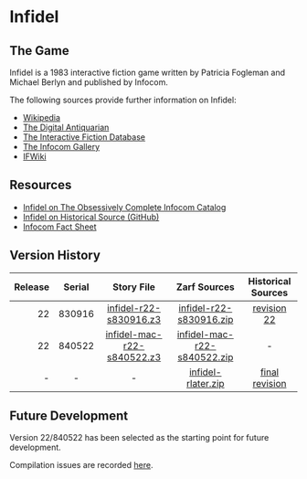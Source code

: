 # Infidel

## The Game

Infidel is a 1983 interactive fiction game written by Patricia Fogleman and Michael Berlyn and published by Infocom.

The following sources provide further information on Infidel:

* [Wikipedia](https://en.wikipedia.org/wiki/Infidel_(video_game))
* [The Digital Antiquarian](https://www.filfre.net/2013/04/infidel/)
* [The Interactive Fiction Database](https://ifdb.tads.org/viewgame?id=anu79a4n1jedg5mm)
* [The Infocom Gallery](http://gallery.guetech.org/infidel/infidel.html)
* [IFWiki](http://www.ifwiki.org/index.php/Infidel)

## Resources

* [Infidel on The Obsessively Complete Infocom Catalog](https://eblong.com/infocom/#infidel)
* [Infidel on Historical Source (GitHub)](https://github.com/historicalsource/infidel)
* [Infocom Fact Sheet](http://pdd.if-legends.org/infocom/fact-sheet.txt)

## Version History

| Release | Serial | Story File                   | Zarf Sources                  | Historical Sources |
| -------:|:------:|:----------------------------:|:-----------------------------:|:------------------:|
|      22 | 830916 |     [infidel-r22-s830916.z3] |     [infidel-r22-s830916.zip] |      [revision 22] |
|      22 | 840522 | [infidel-mac-r22-s840522.z3] | [infidel-mac-r22-s840522.zip] |                  - |
|       - |      - |                            - |          [infidel-rlater.zip] |   [final revision] |

[infidel-r22-s830916.z3]: https://eblong.com/infocom/gamefiles/infidel-r22-s830916.z3
[infidel-r22-s830916.zip]: https://eblong.com/infocom/sources/infidel-r22-s830916.zip
[revision 22]: https://github.com/historicalsource/infidel/tree/fa9390b02cfc7a96281587b254b9239d2eed0659

[infidel-mac-r22-s840522.z3]: https://eblong.com/infocom/gamefiles/infidel-mac-r22-s840522.z3
[infidel-mac-r22-s840522.zip]: https://eblong.com/infocom/sources/infidel-mac-r22-s840522.zip

[infidel-rlater.zip]: https://eblong.com/infocom/sources/infidel-rlater.zip
[final revision]: https://github.com/historicalsource/infidel/tree/5f9e04460286703b00906482f35a5730f450eff1

## Future Development

Version 22/840522 has been selected as the starting point for future development.

Compilation issues are recorded [here](https://github.com/the-infocom-files/infidel/issues/2).
